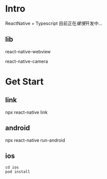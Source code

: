 # Intro
ReactNative + Typescript
目前正在*缓慢*开发中...

## lib
react-native-webview

react-native-camera

# Get Start
## link
npx react-native link 

## android
npx react-native run-android

## ios
```shell
cd ios
pod install
```
